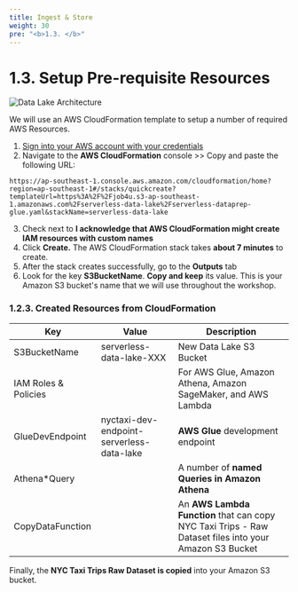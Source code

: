 ```yaml
---
title: Ingest & Store
weight: 30
pre: "<b>1.3. </b>"
---
```


# 1.3. Setup Pre-requisite Resources

![Data Lake Architecture](/images/modules/ingest.png?width=50pc)



We will use an AWS CloudFormation template to setup a number of required AWS Resources.

1. [Sign into your AWS account with your credentials](console.aws.amazon.com)
2. Navigate to the **AWS CloudFormation** console >> Copy and paste the following URL:
```
https://ap-southeast-1.console.aws.amazon.com/cloudformation/home?region=ap-southeast-1#/stacks/quickcreate?templateUrl=https%3A%2F%2Fjob4u.s3-ap-southeast-1.amazonaws.com%2Fserverless-data-lake%2Fserverless-dataprep-glue.yaml&stackName=serverless-data-lake
```
3. Check next to **I acknowledge that AWS CloudFormation might create IAM resources with custom names**
4. Click **Create.** The AWS CloudFormation stack takes **about 7 minutes** to create.
5. After the stack creates successfully, go to the **Outputs** tab
6. Look for the key **S3BucketName**. **Copy and keep** its value. This is your Amazon S3 bucket's name that we will use throughout the workshop.

### 1.2.3. Created Resources from CloudFormation

| Key | Value | Description |
|-----|-------|-------------|
| S3BucketName | serverless-data-lake-XXX | New Data Lake S3 Bucket|
| IAM Roles & Policies |  | For AWS Glue, Amazon Athena, Amazon SageMaker, and AWS Lambda |
| GlueDevEndpoint | nyctaxi-dev-endpoint-serverless-data-lake | **AWS Glue** development endpoint |
| Athena*Query |  | A number of **named Queries in Amazon Athena** |
| CopyDataFunction |  | An **AWS Lambda Function** that can copy NYC Taxi Trips - Raw Dataset files into your Amazon S3 Bucket |


Finally, the **NYC Taxi Trips Raw Dataset is copied** into your Amazon S3 bucket.
